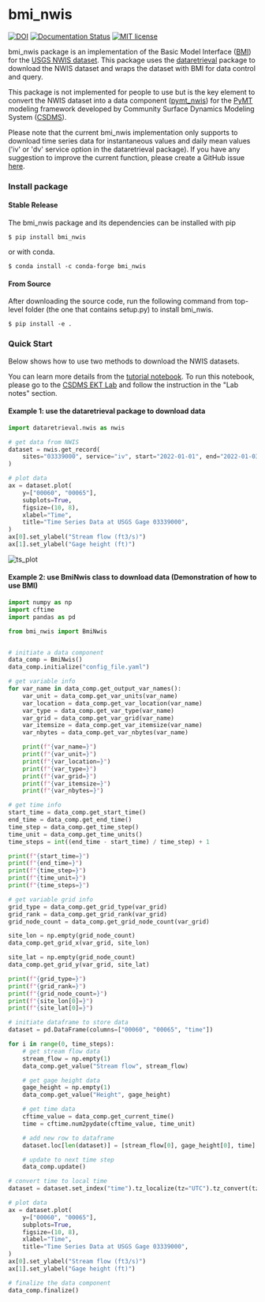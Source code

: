 # bmi_nwis
[![DOI](https://zenodo.org/badge/536762868.svg)](https://zenodo.org/doi/10.5281/zenodo.10368748)
[![Documentation Status](https://readthedocs.org/projects/bmi_nwis/badge/?version=latest)](https://bmi-nwis.readthedocs.io/en/latest/)
[![MIT license](https://img.shields.io/badge/License-MIT-blue.svg)](https://github.com/gantian127/bmi_nwis/blob/master/LICENSE.txt)

bmi_nwis package is an implementation of the Basic Model Interface ([BMI](https://bmi-spec.readthedocs.io/en/latest/))
for the [USGS NWIS dataset](https://waterdata.usgs.gov/nwis).
This package uses the [dataretrieval](https://github.com/USGS-python/dataretrieval) package
to download the NWIS dataset and wraps the dataset with BMI for data control and query.

This package is not implemented for people to use but is the key element to convert the NWIS dataset
into a data component ([pymt_nwis](https://pymt-nwis.readthedocs.io/en/latest/)) for
the [PyMT](https://pymt.readthedocs.io/en/latest/?badge=latest) modeling framework developed by
Community Surface Dynamics Modeling System ([CSDMS](https://csdms.colorado.edu/wiki/Main_Page)).

Please note that the current bmi_nwis implementation only supports to download time series data
for instantaneous values and daily mean values ('iv' or 'dv' service option in the dataretrieval package).
If you have any suggestion to improve the current function, please create a GitHub issue
[here](https://github.com/gantian127/bmi_nwis/issues).


### Install package

#### Stable Release

The bmi_nwis package and its dependencies can be installed with pip
```
$ pip install bmi_nwis
```

or with conda.
```
$ conda install -c conda-forge bmi_nwis
```

#### From Source

After downloading the source code, run the following command from top-level folder
(the one that contains setup.py) to install bmi_nwis.
```
$ pip install -e .
```

### Quick Start
Below shows how to use two methods to download the NWIS datasets.

You can learn more details from the [tutorial notebook](notebooks/bmi_nwis.ipynb). To run this notebook,
please go to the [CSDMS EKT Lab](https://csdms.colorado.edu/wiki/Lab-0034) and follow the instruction in the "Lab notes" section.

#### Example 1: use the dataretrieval package to download data

```python
import dataretrieval.nwis as nwis

# get data from NWIS
dataset = nwis.get_record(
    sites="03339000", service="iv", start="2022-01-01", end="2022-01-03"
)

# plot data
ax = dataset.plot(
    y=["00060", "00065"],
    subplots=True,
    figsize=(10, 8),
    xlabel="Time",
    title="Time Series Data at USGS Gage 03339000",
)
ax[0].set_ylabel("Stream flow (ft3/s)")
ax[1].set_ylabel("Gage height (ft)")
```
![ts_plot](docs/source/_static/plot.png)

#### Example 2: use BmiNwis class to download data (Demonstration of how to use BMI)

```python
import numpy as np
import cftime
import pandas as pd

from bmi_nwis import BmiNwis


# initiate a data component
data_comp = BmiNwis()
data_comp.initialize("config_file.yaml")

# get variable info
for var_name in data_comp.get_output_var_names():
    var_unit = data_comp.get_var_units(var_name)
    var_location = data_comp.get_var_location(var_name)
    var_type = data_comp.get_var_type(var_name)
    var_grid = data_comp.get_var_grid(var_name)
    var_itemsize = data_comp.get_var_itemsize(var_name)
    var_nbytes = data_comp.get_var_nbytes(var_name)

    print(f"{var_name=}")
    print(f"{var_unit=}")
    print(f"{var_location=}")
    print(f"{var_type=}")
    print(f"{var_grid=}")
    print(f"{var_itemsize=}")
    print(f"{var_nbytes=}")

# get time info
start_time = data_comp.get_start_time()
end_time = data_comp.get_end_time()
time_step = data_comp.get_time_step()
time_unit = data_comp.get_time_units()
time_steps = int((end_time - start_time) / time_step) + 1

print(f"{start_time=}")
print(f"{end_time=}")
print(f"{time_step=}")
print(f"{time_unit=}")
print(f"{time_steps=}")

# get variable grid info
grid_type = data_comp.get_grid_type(var_grid)
grid_rank = data_comp.get_grid_rank(var_grid)
grid_node_count = data_comp.get_grid_node_count(var_grid)

site_lon = np.empty(grid_node_count)
data_comp.get_grid_x(var_grid, site_lon)

site_lat = np.empty(grid_node_count)
data_comp.get_grid_y(var_grid, site_lat)

print(f"{grid_type=}")
print(f"{grid_rank=}")
print(f"{grid_node_count=}")
print(f"{site_lon[0]=}")
print(f"{site_lat[0]=}")

# initiate dataframe to store data
dataset = pd.DataFrame(columns=["00060", "00065", "time"])

for i in range(0, time_steps):
    # get stream flow data
    stream_flow = np.empty(1)
    data_comp.get_value("Stream flow", stream_flow)

    # get gage height data
    gage_height = np.empty(1)
    data_comp.get_value("Height", gage_height)

    # get time data
    cftime_value = data_comp.get_current_time()
    time = cftime.num2pydate(cftime_value, time_unit)

    # add new row to dataframe
    dataset.loc[len(dataset)] = [stream_flow[0], gage_height[0], time]

    # update to next time step
    data_comp.update()

# convert time to local time
dataset = dataset.set_index("time").tz_localize(tz="UTC").tz_convert(tz="US/Central")

# plot data
ax = dataset.plot(
    y=["00060", "00065"],
    subplots=True,
    figsize=(10, 8),
    xlabel="Time",
    title="Time Series Data at USGS Gage 03339000",
)
ax[0].set_ylabel("Stream flow (ft3/s)")
ax[1].set_ylabel("Gage height (ft)")

# finalize the data component
data_comp.finalize()
```
